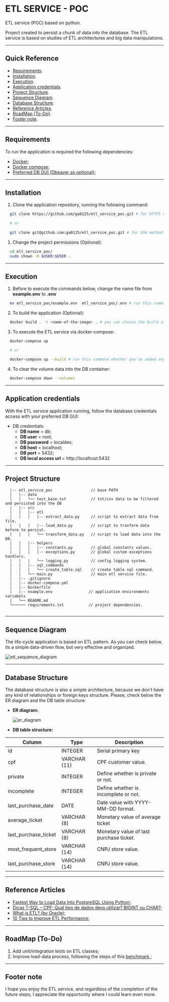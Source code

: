 # ETL SERVICE - POC
ETL service (POC) based on python.

Project created to persist a chunk of data into the database. The ETL service is based on studies of ETL architectures and big data manipulations. 

***

## Quick Reference

  - [Requirements](#requirements).
  - [Installation](#installation).
  - [Execution](#execution).
  - [Application credentials](#application-credentials).
  - [Project Structure](#project-structure).
  - [Sequence Diagram](#sequence-diagram).
  - [Database Structure](#database-structure).
  - [Reference Articles](#reference-articles).
  - [RoadMap (To-Do)](#roadmap-to-do).
  - [Footer note](#footer-note).

***

## Requirements

To run the application is required the following dependencies:

 - [Docker](https://docs.docker.com/);
 - [Docker compose](https://docs.docker.com/compose/);
 - [Preferred DB GUI (Dbeaver as optional)](https://dbeaver.io/download/);

 ***

 ## Installation

  1. Clone the application repository, running the following command:

  ```bash
    git clone https://github.com/ga0125/etl_service_poc.git # for HTTPS method

    # or
    
    git clone git@github.com:ga0125/etl_service_poc.git # for SSH method
  ```

  1. Change the project permissions (Optional):
  ```bash
    cd elt_service_poc/
    sudo chown -R $USER:$USER .
  ```

  *** 
  ## Execution

  1. Before to execute the commands below, change the name file from **example.env** to **.env**
  ```bash
    mv etl_service_poc/example.env  etl_service_poc/.env # run this command outside the root path of the project
  ```

  2. To build the application (Optional):
  ```bash
    docker build . -t <name-of-the-image> . # you can choose the build image name 
  ```
  3. To execute the ETL service via docker-compose:
  ```bash
    docker-compose up

    # or

    docker-compose up --build # run this command whether you've added any project's dependency
  ```

  4. To clear the volume data into the DB container:
  ```bash
    docker-compose down --volumes
  ```
  ***
 ## Application credentials

  With the ETL service application running, follow the database credentials access with your preferred DB GUI:

  - DB credentials:
    - **DB name** = db;
    - **DB user** = root;
    - **DB password** = localdev;
    - **DB host** = localhost;
    - **DB port** = 5432;
    - **DB local access url** =  http://localhost:5432
***

## Project Structure

```
  |-- etl_service_poc                 // base PATH
  |   |-- data
  |   |   └── test_base.txt           // txt/csv data to be filtered and persisted into the DB      
  |   |-- src
  |   |   |-- etl
  |   |   |   |-- extract_data.py     // script to extract data from file.
  |   |   |   |-- load_data.py        // script to tranform data before to persist.
  |   |   |   └── transform_data.py   // script to load data into the DB.
  |   |   |-- helpers
  |   |   |   |-- constants.py        // global constants values. 
  |   |   |   |-- exceptions.py       // global custom exceptions handlers.
  |   |   |   └── logging.py          // config logging system.
  |   |   |-- sql_commands       
  |   |   |   └── create_table.sql    // create table sql command.
  |   |   └── main.py                 // main etl service file.
  |   |-- .gitignore                  
  |   |-- docker-compose.yml
  |   |-- Dockerfile
  |   |-- example.env                // application environments variabels
  |   └── README.md                   
  └────── requirements.txt           // project dependencies.
  
```
***

## Sequence Diagram

The life-cycle application is based on ETL pattern. As you can check below, its a simple data-driven flow, but very effective and organized.

![etl_sequence_diagram](docs/imgs/etl_sequence_diagram.png)

***

## Database Structure

The database structure is also a simple architecture, because we don't have any kind of relationships or foreign keys structure. Please, check below the ER diagram and the DB table structure:

- **ER diagram:**
  
  ![er_diagram](docs/imgs/er_diagram.png)

- **DB table structure:**
 
Column               |     Type      | Description
-------------------- | ------------- | -------------------------------------
id                   | INTEGER       | Serial primary key
cpf                  | VARCHAR (11)  | CPF customer value.
private              | INTEGER       | Define whether is private or not.
incomplete           | INTEGER       | Define whether is incomplete or not.
last_purchase_date   | DATE          | Date value with YYYY-MM-DD format.  
average_ticket       | VARCHAR (8)   | Monetary value of average ticket
last_purchase_ticket | VARCHAR (8)   | Monetary value of last purchase ticket.
most_frequent_store  | VARCHAR (14)  | CNPJ store value.
last_purchase_store  | VARCHAR (14)  | CNPJ store value.

***

## Reference Articles

 - [Fastest Way to Load Data Into PostgreSQL Using Python](https://hakibenita.com/fast-load-data-python-postgresql);
 - [Dicas T-SQL – CPF: Qual tipo de dados devo utilizar? BIGINT ou CHAR?](https://luizlima.net/dicas-t-sql-cpf-qual-tipo-de-dados-devo-utilizar-bigint-ou-char/);
 - [What is ETL? (by Oracle)](https://www.oracle.com/integration/what-is-etl/);
 - [10 Tips to Improve ETL Performance](https://danischnider.wordpress.com/2017/07/23/10-tips-to-improve-etl-performance/);
***

## RoadMap (To-Do)

1. Add unit/integration tests on ETL classes;
2. Improve load-data process, following the steps of this [benchmark ](https://hakibenita.com/fast-load-data-python-postgresql);

***

## Footer note

I hope you enjoy the ETL service, and regardless of the completion of the future steps, I appreciate the opportunity where I could learn even more.